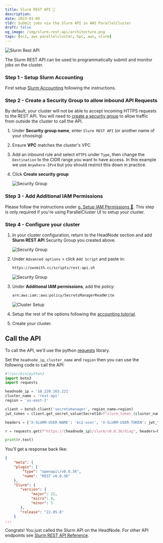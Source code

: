 ```yaml
---
title: Slurm REST API 📡
description:
date: 2023-03-08
tldr: Submit jobs via the Slurm API in AWS ParallelCluster
draft: false
og_image: /img/slurm-rest-api/architecture.png
tags: [ec2, aws parallelcluster, hpc, aws, slurm]
---
```


![Slurm Rest API](/img/slurm-rest-api/architecture.png)

The Slurm REST API can be used to programmatically submit and monitor jobs on the cluster.

### Step 1 - Setup Slurm Accounting

First setup [Slurm Accounting](https://pcluster.cloud/02-tutorials/02-slurm-accounting.html) following the instructions.

### Step 2 - Create a Security Group to allow inbound API Requests

By default, your cluster will not be able to accept incoming HTTPS requests to the REST API. You will need to [create a security group](https://console.aws.amazon.com/ec2/v2/home?#CreateSecurityGroup:) to allow traffic from outside the cluster to call the API.

1. Under **Security group name**, enter `Slurm REST API` (or another name of your choosing)
2. Ensure **VPC** matches the cluster's VPC
3. Add an inbound rule and select `HTTPS` under `Type`, then change the `Destination` to the CIDR range you want to have access. In this example we use `Anywhere-IPv4` but you should restrict this down in practice.
4. Click **Create security group**

    ![Security Group](/img/slurm-rest-api/security-group.png)

### Step 3 - Add Additional IAM Permissions

Please follow the instructions under [g. Setup IAM Permissions 🔑](https://pcluster.cloud/02-tutorials/07-setup-iam.html). This step is only required if you're using ParallelCluster UI to setup your cluster.

### Step 4 - Configure your cluster

1. In your cluster configuration, return to the HeadNode section and add **Slurm REST API** Security Group you created above.

    ![Security Group](/img/slurm-rest-api/add-security-group.jpeg)

2. Under `Advanced options` >  click `Add Script` and paste in:

    ```bash
    https://swsmith.cc/scripts/rest-api.sh
    ```

    ![Security Group](/img/slurm-rest-api/post-install.jpeg)

3. Under **Additional IAM permissions**, add the policy:

    ```bash
    arn:aws:iam::aws:policy/SecretsManagerReadWrite
    ```

    ![Cluster Setup](/img/slurm-rest-api/iam-policy.jpeg)

4. Setup the rest of the options following the [accounting tutorial](https://pcluster.cloud/02-tutorials/02-slurm-accounting.html).

5. Create your cluster.

## Call the API

To call the API, we'll use the python [requests](https://requests.readthedocs.io/en/latest/) library.

Set the `headnode_ip`, `cluster_name` and `region` then you can use the following code to call the API:

```python
#!/usr/bin/python3
import boto3
import requests

headnode_ip = '18.220.163.221'
cluster_name = 'rest-api'
region = 'us-east-2'

client = boto3.client('secretsmanager', region_name=region)
jwt_token = client.get_secret_value(SecretId=f"slurm_token_{cluster_name}")

headers = {'X-SLURM-USER-NAME': 'ec2-user', 'X-SLURM-USER-TOKEN': jwt_token.get('SecretString')}

r = requests.get(f"https://{headnode_ip}/slurm/v0.0.36/diag", headers=headers, verify=False)

print(r.text)
```

You'll get a response back like:

```json
{
    "meta": {
    "plugin": {
        "type": "openapi\/v0.0.36",
        "name": "REST v0.0.36"
    },
    "Slurm": {
       "version": {
            "major": 22,
            "micro": 8,
            "minor": 5
       },
       "release": "22.05.8"
    }
...
```

Congrats! You just called the Slurm API on the HeadNode. For other API endpoints see [Slurm REST API Reference](https://slurm.schedmd.com/rest_api.html).